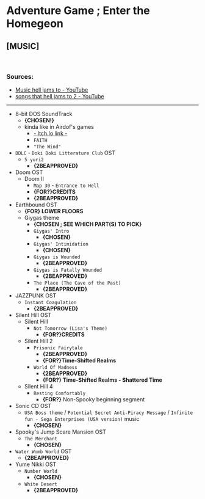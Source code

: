 # Adventure Game ; Enter the Homegeon

## [MUSIC]
&nbsp;

### Sources:
- [Music hell jams to - YouTube](https://www.youtube.com/playlist?list=PLGQ6MqVBs4ShVWKSFTnlHZ7QVadsjpH2f)
- [songs that hell jams to 2 - YouTube](https://www.youtube.com/playlist?list=PLOEY30NLN6FYQA3Td4mgXfSQtH3JhcKFN)

---

- 8-bit DOS SoundTrack
  - **{CHOSEN!}**
  - kinda like in Airdof's games
      - [- Itch.Io link -](https://airdorf.itch.io/)
      - `FAITH`
      - `"The Wind"`
- `DDLC` - `Doki Doki Litterature Club` OST
  - `5 yuri2`
      - **{2BEAPPROVED}**
- Doom OST
  - Doom II
      - `Map 30` - `Entrance to Hell`
      - **{FOR?}CREDITS**
      - **{2BEAPPROVED}**
- Earthbound OST
  - **{FOR} LOWER FLOORS**
  - Giygas theme
    - **{CHOSEN ; SEE WHICH PART(S) TO PICK}**
    - `Giygas' Intro`
        - **{CHOSEN}**
    - `Giygas' Intimidation`
        - **{CHOSEN}**
    - `Giygas is Wounded`
        - **{2BEAPPROVED}**
    - `Giygas is Fatally Wounded`
        - **{2BEAPPROVED}**
    - `The Place (The Cave of the Past)`
        - **{2BEAPPROVED}**
- JAZZPUNK OST
  - `Instant Coagulation`
      - **{2BEAPPROVED}**
- Silent Hill OST
  - Silent Hill
    - `Not Tomorrow (Lisa's Theme)`
      - **{FOR?}CREDITS**
  - Silent Hill 2
      - `Prisonic Fairytale`
          - **{2BEAPPROVED}**
          - **{FOR?}Time-Shifted Realms**
      - `World Of Madness`
          - **{2BEAPPROVED}**
          - **{FOR?} Time-Shifted Realms - Shattered Time**
  - Silent Hill 4
    - `Resting Comfortably`
      - **{FOR?}** Non-Spooky beginning segment
- Sonic CD OST
  - `USA Boss theme` / `Potential Secret Anti-Piracy Message` / `Infinite fun - Sega Enterprises (USA version)` music
      - **{CHOSEN}**
- Spooky's Jump Scare Mansion OST
  - `The Merchant`
      - **{CHOSEN}**
- `Water Womb World` OST
  - **{2BEAPPROVED}**
- Yume Nikki OST
  - `Number World`
      - **{CHOSEN}**
  - `White Desert`
      - **{2BEAPPROVED}**